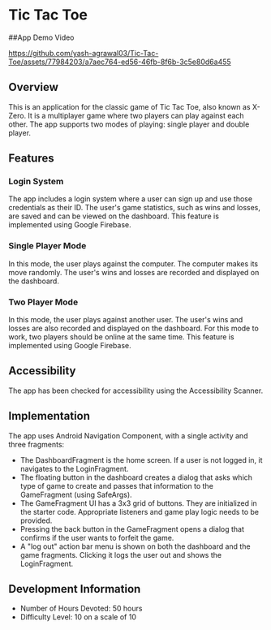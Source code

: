 # Tic Tac Toe

##App Demo Video

https://github.com/yash-agrawal03/Tic-Tac-Toe/assets/77984203/a7aec764-ed56-46fb-8f6b-3c5e80d6a455


## Overview

This is an application for the classic game of Tic Tac Toe, also known as X-Zero. It is a multiplayer game where two players can play against each other. The app supports two modes of playing: single player and double player.

## Features

### Login System

The app includes a login system where a user can sign up and use those credentials as their ID. The user's game statistics, such as wins and losses, are saved and can be viewed on the dashboard. This feature is implemented using Google Firebase.

### Single Player Mode

In this mode, the user plays against the computer. The computer makes its move randomly. The user's wins and losses are recorded and displayed on the dashboard.

### Two Player Mode

In this mode, the user plays against another user. The user's wins and losses are also recorded and displayed on the dashboard. For this mode to work, two players should be online at the same time. This feature is implemented using Google Firebase.

## Accessibility

The app has been checked for accessibility using the Accessibility Scanner.

## Implementation

The app uses Android Navigation Component, with a single activity and three fragments:

- The DashboardFragment is the home screen. If a user is not logged in, it navigates to the LoginFragment.
- The floating button in the dashboard creates a dialog that asks which type of game to create and passes that information to the GameFragment (using SafeArgs).
- The GameFragment UI has a 3x3 grid of buttons. They are initialized in the starter code. Appropriate listeners and game play logic needs to be provided.
- Pressing the back button in the GameFragment opens a dialog that confirms if the user wants to forfeit the game.
- A "log out" action bar menu is shown on both the dashboard and the game fragments. Clicking it logs the user out and shows the LoginFragment.

## Development Information

- Number of Hours Devoted: 50 hours
- Difficulty Level: 10 on a scale of 10
